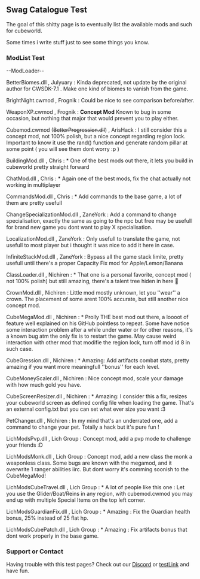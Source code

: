 ## Swag Catalogue Test

The goal of this shitty page is to eventually list the available mods and such for cubeworld.

Some times i write stuff just to see some things you know.

### ModList Test

--ModLoader--

BetterBiomes.dll , Julyuary : Kinda deprecated, not update by the original author for CWSDK-7.1 . Make one kind of biomes to vanish from the game.

BrightNight.cwmod , Frognik : Could be nice to see comparison before/after.

WeaponXP.cwmod , Frognik : **Concept Mod** Known to bug in some occasion, but nothing that major that would prevent you to play either.

Cubemod.cwmod (~~BetterProgression.dll~~) , ArisHack : I still consider this a concept mod, not 100% polish, but a nice concept regarding region lock. Important to know it use the rand() function and generate random pillar at some point ( you will see them dont worry :p )

BuildingMod.dll , Chris : * One of the best mods out there, it lets you build in cubeworld pretty straight forward

ChatMod.dll , Chris : * Again one of the best mods, fix the chat actually not working in multiplayer

CommandsMod.dll , Chris : * Add commands to the base game, a lot of them are pretty usefull

ChangeSpecializationMod.dll , ZaneYork : Add a command to change specialisation, exactly the same as going to the npc but free may be usefull for brand new game you dont want to play X specialisation.

LocalizationMod.dll , ZaneYork : Only usefull to translate the game, not usefull to most player but i thought it was nice to add it here in case.

InfiniteStackMod.dll , ZaneYork : Bypass all the game stack limite, pretty usefull until there's a proper Capacity Fix mod for Apple/Lemon/Banana

ClassLoader.dll , Nichiren : * That one is a personal favorite, concept mod ( not 100% polish) but still amazing, there's a talent tree hiden in here 👀

CrownMod.dll , Nichiren : Little mod mostly unknown, let you ''wear'' a crown. The placement of some arent 100% accurate, but still another nice concept mod.

CubeMegaMod.dll , Nichiren : * Prolly THE best mod out there, a loooot of feature well explained on his GitHub pointless to repeat. Some have notice some interaction problem after a while under water or for other reasons, it's a known bug atm the only fix is to restart the game. May cause weird interaction with other mod that modifie the region lock, turn off mod id 8 in such case.

CubeGression.dll , Nichiren : * Amazing: Add artifacts combat stats, pretty amazing if you want more meaningfull ''bonus'' for each level.

CubeMoneyScaler.dll , Nichiren : Nice concept mod, scale your damage with how much gold you have.

CubeScreenResizer.dll , Nichiren : * Amazing: I consider this a fix, resizes your cubeworld screen as defined config file when loading the game. That's an external config.txt but you can set what ever size you want :3 

PetChanger.dll , Nichiren : In my mind that's an underrated one, add a command to change your pet. Totally a hack but it's pure fun !

LichModsPvp.dll , Lich Group : Concept mod, add a pvp mode to challenge your friends :D 

LichModsMonk.dll , Lich Group : Concept mod, add a new class the monk a weaponless class. Some bugs are known with the megamod, and it overwrite 1 ranger abilities iirc. But dont worry it's comming soonish to the CubeMegaMod!

LichModsCubeTravel.dll , Lich Group : * A lot of people like this one : Let you use the Glider/Boat/Reins in any region, with cubemod.cwmod you may end up with multiple Special Items on the top left corner.

LichModsGuardianFix.dll , Lich Group : * Amazing : Fix the Guardian health bonus, 25% instead of 25 flat hp.

LichModsCubePatch.dll , Lich Group : * Amazing : Fix artifacts bonus that dont work properly in the base game.




### Support or Contact

Having trouble with this test pages? Check out our [Discord](https://discord.gg/XU3qZQuyvw) or [testLink](https://imgur.com/a/Mu4zwl9) and have fun.
